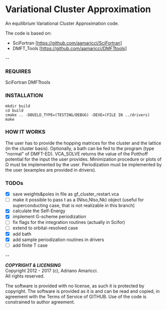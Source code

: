 # Variational Cluster Approximation

An equilibrium Variational Cluster Approximation code.

The code is based on:  
* SciFortran [https://github.com/aamaricci/SciFortran]  
* DMFT_Tools [https://github.com/aamaricci/DMFTtools]

--

### REQUIRES

SciFortran
DMFTtools

### INSTALLATION
```
mkdir build
cd build
cmake .. -DBUILD_TYPE=(TESTING/DEBUG) -DEXE=(FILE IN ../drivers) 
make
```
### HOW IT WORKS

The user has to provide the hopping matrices for the cluster and the lattice (in the cluster basis). Optionally, a bath can be fed to the program (type "normal" of DMFT-ED). VCA_SOLVE returns the value of the Potthoff potential for the input the user provides. Minimization procedure or plots of Ω must be implemented by the user. Periodization must be implemented by the user (examples are provided in drivers).

### TODOs

- [x] save weights&poles in file as gf_cluster_restart.vca
- [ ] make it possible to pass t as a (Nlso,Nlso,Nk) object (useful for
superconducting case, that is not realizable in this branch)
- [x] calculate the Self-Energy
- [x] implement G-scheme periodization
- [ ] fix flags for the integration routines (actually in Scifor)
- [ ] extend to orbital-resolved case
- [x] add bath
- [x] add sample periodization routines in drivers
- [ ] add finite T case

--

***COPYRIGHT & LICENSING***  
Copyright 2012 - 2017 (c), Adriano Amaricci.  
All rights reserved. 

The software is provided with no license, as such it is protected by copyright.
The software is provided as it is and can be read and copied, in agreement with 
the Terms of Service of GITHUB. Use of the code is constrained to author agreement.   


